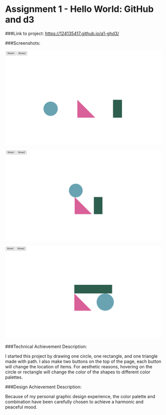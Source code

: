 Assignment 1 - Hello World: GitHub and d3  
===
###Link to project: 
https://124135417.github.io/a1-ghd3/



###Screenshots:

![Settings Window](https://raw.githubusercontent.com/124135417/a1-ghd3/master/Screenshot1.png)

![Settings Window](https://raw.githubusercontent.com/124135417/a1-ghd3/master/Screenshot2.png)

![Settings Window](https://raw.githubusercontent.com/124135417/a1-ghd3/master/Screenshot3.png)



###Technical Achievement Description:

I started this project by drawing one circle, one rectangle, and one triangle made with path. I also make two buttons on the top of the page, each button will change the location of items. For aesthetic reasons, hovering on the circle or rectangle will change the color of the shapes to different color palettes.


###Design Achievement Description:

Because of my personal graphic design experience, the color palette and combination have been carefully chosen to achieve a harmonic and peaceful mood.